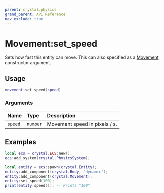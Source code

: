 ```yaml
---
parent: crystal.physics
grand_parent: API Reference
nav_exclude: true
---
```


# Movement:set_speed

Sets how fast this entity can move. This can also specified as a [Movement](movement) constructor argument.

## Usage

```lua
movement:set_speed(speed)
```

### Arguments

| Name    | Type     | Description                   |
| :------ | :------- | :---------------------------- |
| `speed` | `number` | Movement speed in pixels / s. |

## Examples

```lua
local ecs = crystal.ECS:new();
ecs:add_system(crystal.PhysicsSystem);

local entity = ecs:spawn(crystal.Entity);
entity:add_component(crystal.Body, "dynamic");
entity:add_component(crystal.Movement);
entity:set_speed(100);
print(entity:speed()); -- Prints "100"
```
